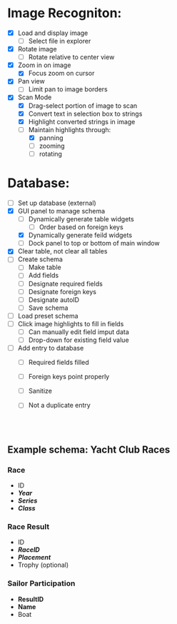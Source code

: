 # Image Recogniton:
- [x] Load and display image
  - [ ] Select file in explorer
- [x] Rotate image
  - [ ] Rotate relative to center view
- [x] Zoom in on image
  - [x] Focus zoom on cursor
- [x] Pan view
  - [ ] Limit pan to image borders
- [x] Scan Mode
  - [x] Drag-select portion of image to scan
  - [x] Convert text in selection box to strings
  - [x] Highlight converted strings in image
  - [ ] Maintain highlights through:
    - [x] panning
    - [ ] zooming
    - [ ] rotating

# Database:
- [ ] Set up database (external)
- [x] GUI panel to manage schema
  - [ ] Dynamically generate table widgets
    - [ ] Order based on foreign keys
  - [x] Dynamically generate feild widgets
  - [ ] Dock panel to top or bottom of main window
- [x] Clear table, not clear all tables
- [ ] Create schema
  - [ ] Make table
  - [ ] Add fields
  - [ ] Designate required fields
  - [ ] Designate foreign keys
  - [ ] Designate autoID
  - [ ] Save schema
- [ ] Load preset schema
- [ ] Click image highlights to fill in fields
  - [ ] Can manually edit field imput data
  - [ ] Drop-down for existing field value
- [ ] Add entry to database
  - [ ] Required fields filled
  - [ ] Foreign keys point properly
  - [ ] Sanitize
  - [ ] Not a duplicate entry


<br></br>
## Example schema: Yacht Club Races
### Race
- ID
- ***Year***
- ***Series***
- ***Class***

### Race Result
- ID
- ***RaceID***
- ***Placement***
- Trophy (optional)

### Sailor Participation
- **ResultID**
- **Name**
- Boat